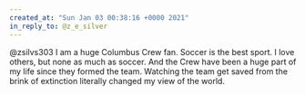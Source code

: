 ```yaml
---
created_at: "Sun Jan 03 00:38:16 +0000 2021"
in_reply_to: @z_e_silver
---
```


@zsilvs303 I am a huge Columbus Crew fan. Soccer is the best sport. I love others, but none as much as soccer. And the Crew have been a huge part of my life since they formed the team. Watching the team get saved from the brink of extinction literally changed my view of the world.